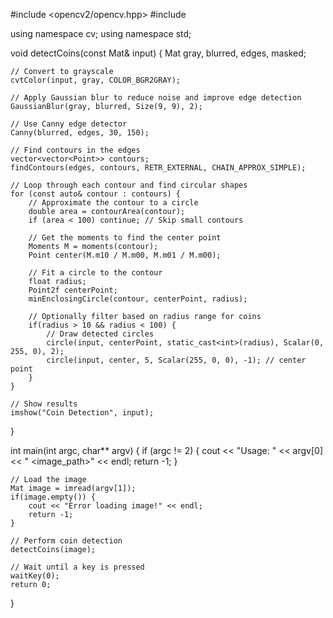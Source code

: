 #include <opencv2/opencv.hpp>
#include <iostream>

using namespace cv;
using namespace std;

void detectCoins(const Mat& input) {
    Mat gray, blurred, edges, masked;
    
    // Convert to grayscale
    cvtColor(input, gray, COLOR_BGR2GRAY);

    // Apply Gaussian blur to reduce noise and improve edge detection
    GaussianBlur(gray, blurred, Size(9, 9), 2);

    // Use Canny edge detector
    Canny(blurred, edges, 30, 150);

    // Find contours in the edges
    vector<vector<Point>> contours;
    findContours(edges, contours, RETR_EXTERNAL, CHAIN_APPROX_SIMPLE);

    // Loop through each contour and find circular shapes
    for (const auto& contour : contours) {
        // Approximate the contour to a circle
        double area = contourArea(contour);
        if (area < 100) continue; // Skip small contours

        // Get the moments to find the center point
        Moments M = moments(contour);
        Point center(M.m10 / M.m00, M.m01 / M.m00);

        // Fit a circle to the contour
        float radius;
        Point2f centerPoint;
        minEnclosingCircle(contour, centerPoint, radius);

        // Optionally filter based on radius range for coins
        if(radius > 10 && radius < 100) {
            // Draw detected circles
            circle(input, centerPoint, static_cast<int>(radius), Scalar(0, 255, 0), 2);
            circle(input, center, 5, Scalar(255, 0, 0), -1); // center point
        }
    }

    // Show results
    imshow("Coin Detection", input);
}

int main(int argc, char** argv) {
    if (argc != 2) {
        cout << "Usage: " << argv[0] << " <image_path>" << endl;
        return -1;
    }

    // Load the image
    Mat image = imread(argv[1]);
    if(image.empty()) {
        cout << "Error loading image!" << endl;
        return -1;
    }

    // Perform coin detection
    detectCoins(image);

    // Wait until a key is pressed
    waitKey(0);
    return 0;
}

